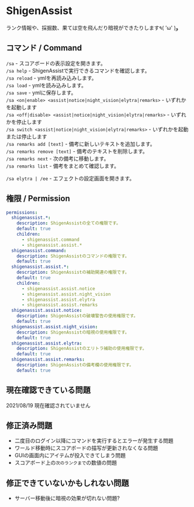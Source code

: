 # ShigenAssist
ランク情報や、採掘数、果ては空を飛んだり暗視ができたりします٩( 'ω' )و

## コマンド / Command
`/sa` - スコアボードの表示設定を開きます。</br>
`/sa help` - ShigenAssistで実行できるコマンドを確認します。</br>
`/sa reload` - ymlを再読み込みします。</br>
`/sa load` - ymlを読み込みします。</br>
`/sa save` - ymlに保存します。</br>
`/sa <on|enable> <assist|notice|night_vision|elytra|remarks>` - いずれかを起動します</br>
`/sa <off|disable> <assist|notice|night_vision|elytra|remarks>` - いずれかを停止します</br>
`/sa switch <assist|notice|night_vision|elytra|remarks>` - いずれかを起動または停止します</br>
`/sa remarks add [text]` - 備考に新しいテキストを追加します。</br>
`/sa remarks remove [text]` - 備考のテキストを削除します。</br>
`/sa remarks next` - 次の備考に移動します。</br>
`/sa remarks list` - 備考をまとめて確認します。</br>

`/sa elytra | /ee` - エフェクトの設定画面を開きます。

## 権限 / Permission
```Yaml
permissions:
  shigenassist.*:
    description: ShigenAssistの全ての権限です。
    default: true
    children:
      - shigenassist.command
      - shigenassist.assist.*
  shigenassist.command:
    description: ShigenAssistのコマンドの権限です。
    default: true
  shigenassist.assist.*:
    description: ShigenAssistの補助関連の権限です。
    default: true
    children:
      - shigenassist.assist.notice
      - shigenassist.assist.night_vision
      - shigenassist.assist.elytra
      - shigenassist.assist.remarks
  shigenassist.assist.notice:
    description: ShigenAssistの破壊警告の使用権限です。
    default: true
  shigenassist.assist.night_vision:
    description: ShigenAssistの暗視の使用権限です。
    default: true
  shigenassist.assist.elytra:
    description: ShigenAssistのエリトラ補助の使用権限です。
    default: true
  shigenassist.assist.remarks:
    description: ShigenAssistの備考欄の使用権限です。
    default: true
```

## 現在確認できている問題
2021/08/19 現在確認されていません

## 修正済み問題
- 二度目のログイン以降にコマンドを実行するとエラーが発生する問題
- ワールド移動時にスコアボードの描写が更新されなくなる問題
- GUIの画面内にアイテムが投入できてしまう問題
- スコアボード上の`次のランクまで`の数値の問題

## 修正できていないかもしれない問題
- サーバー移動後に暗視の効果が切れない問題?